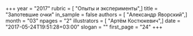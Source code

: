 +++
year = "2017"
rubric = [ "Опыты и эксперименты",]
title = "Запотевшие очки"
in_sample = false
authors = [ "Александр Яворский",]
month = "03"
npages = "2"
illustrators = [ "Артём Костюкевич",]
date = "2017-05-24T19:51:28+03:00"
slogan = ""
first_page = "24"
+++
